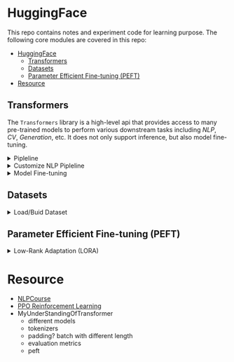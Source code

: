 # HuggingFace

This repo contains notes and experiment code for learning purpose. The following core modules are covered in this repo:
    
- [HuggingFace](#huggingface)
  - [Transformers](#transformers)
  - [Datasets](#datasets)
  - [Parameter Efficient Fine-tuning (PEFT)](#parameter-efficient-fine-tuning-peft)
- [Resource](#resource)


## Transformers
The `Transformers` library is a high-level api that provides access to many pre-trained models to perform various downstream tasks including _NLP_, _CV_, _Generation_, etc. It does not only support inference, but also model fine-tuning. 

<details closed>
  <summary> Pipleline </summary>
  
  The [`pipleline`](https://huggingface.co/docs/transformers/main_classes/pipelines) function is used to instantiate models for inference with a sepcific task, available tasks are listed in [_SUPPORTED_TASKS_](https://github.com/huggingface/transformers/blob/fc63914399b6f60512c720959f9182b02ae4a45c/src/transformers/pipelines/__init__.py#L155C1-L155C16). For example, to perform a sentiment analysis task, simply do the following:
  ```
  from transformers import pipeline

classifier = pipeline("sentiment-analysis")
classifier("I've been waiting for a HuggingFace course my whole life.")
  ```
A model can be specified to overwrite the default model.

</details>

<details closed>
  <summary> Customize NLP Pipleline </summary>

  A pipeline for NLP tasks typically involes 3 core components: _tokenizer_, _model_, _post-processing_.
  Each model is pre-trained with a tokenizer, so they are used in pairs. The tokenizer is used to transform raw text inputs into model understandable tensors (tokenization, encoding, embedding).

</details>

<details closed>
  <summary> Model Fine-tuning </summary>

  To fine-tune a model, the first step is to prepare the training data. There are many datasets available in the [`datasets`](https://huggingface.co/docs/datasets/load_hub) module. To batch process the raw text data, we can use the `map` method thanks to _Apache Arrow_.

  ```
  def tokenizer_func(data):
    return tokenizer(...)

processed_data = raw_data.map(tokenizer_func, batched=True, num_proc=...)
  ```
  The function that is responsible for putting together samples inside a batch is called a _collate_ function. It can be used to pad samples within the same batch to the same length using _Dynamic Padding_.
  Once the data is ready for training, we can use the high-level api _Trainer_ to fine-tune the model.

  ```
  trainer = Trainer(
    model,
    training_args,
    train_dataset=tokenized_datasets["train"],
    eval_dataset=tokenized_datasets["validation"],
    data_collator=data_collator,
    tokenizer=tokenizer,
)
trainer.train()
```
To understand how the trainer works, check out [this](https://huggingface.co/learn/nlp-course/chapter3/4?fw=pt).

</details>






## Datasets

<details closed>
  <summary> Load/Buid Dataset </summary>

The `Datasets` library allows easy access to collections of datasests for model training across many tasks. We can check out a dataset without downloading it using the _load_dataset_builder_ function:

```
from datasets import load_dataset_builder

ds_builder = load_dataset_builder("rotten_tomatoes")
ds_builder.info.description
ds_builder.info.features
```

and we can download the dataset using the _load_dataset_ function:

```
from datasets import load_dataset

dataset = load_dataset("rotten_tomatoes", split="train")
```
Since datasets are _Apache Arrow_ objects, we can use the _map_ method mentioned in the `Transformers` section to perform bulk processing.

To build a customized dataset, checkout [this](https://huggingface.co/docs/datasets/create_dataset).

</details>

## Parameter Efficient Fine-tuning (PEFT)

<details closed>
  <summary> Low-Rank Adaptation (LORA) </summary>

  LORA is probably the most frequently used PEFT technique. It does not change the original model parameters, instead it adds a LORA adapter on top of the parameter matrix to represent the changes. The adapter uses the product of two lower rank matrices as the tunable parameter matrix. We can use _get_peft_model_ function to add LORA adapters to the original model with a _LoraConfig_, and simply use _Trainer_ to train the lora model:

  ```
  from peft import LoraConfig, get_peft_model, TaskType

lora_config = LoraConfig(
    r=32, # Rank
    lora_alpha=32,
    target_modules=["q", "v"],
    lora_dropout=0.05,
    bias="none",
    task_type=TaskType.SEQ_2_SEQ_LM # FLAN-T5
)

peft_model = get_peft_model(original_model, 
                            lora_config)

peft_trainer = Trainer(
    model=peft_model,
    args=peft_training_args,
    train_dataset=tokenized_datasets["train"],
)

peft_trainer.train()
  ```
</details>


# Resource
- [NLPCourse](https://huggingface.co/learn/nlp-course/chapter0/1?fw=pt)
- [PPO Reinforcement Learning](https://huggingface.co/learn/deep-rl-course/unit0/introduction)
- MyUnderStandingOfTransformer
  - different models
  - tokenizers
  - padding? batch with different length
  - evaluation metrics
  - peft
